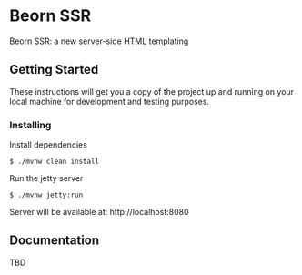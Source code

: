 # Beorn SSR

Beorn SSR: a new server-side HTML templating 

## Getting Started

These instructions will get you a copy of the project up and running on your local machine for development and testing purposes.

### Installing

Install dependencies

```
$ ./mvnw clean install
```

Run the jetty server

```
$ ./mvnw jetty:run
```

Server will be available at: http://localhost:8080

## Documentation

TBD
